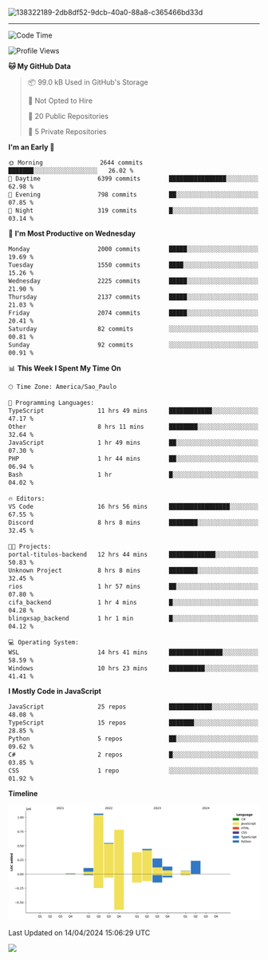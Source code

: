 
![138322189-2db8df52-9dcb-40a0-88a8-c365466bd33d](https://user-images.githubusercontent.com/89656623/214648213-d698ffe7-0c15-4728-8ac0-3e241011cc78.gif)

---

<!--START_SECTION:waka-->
![Code Time](http://img.shields.io/badge/Code%20Time-26%20hrs%202%20mins-blue)

![Profile Views](http://img.shields.io/badge/Profile%20Views-11-blue)

**🐱 My GitHub Data** 

> 📦 99.0 kB Used in GitHub's Storage 
 > 
> 🚫 Not Opted to Hire
 > 
> 📜 20 Public Repositories 
 > 
> 🔑 5 Private Repositories 
 > 
**I'm an Early 🐤** 

```text
🌞 Morning                2644 commits        ███████░░░░░░░░░░░░░░░░░░   26.02 % 
🌆 Daytime                6399 commits        ████████████████░░░░░░░░░   62.98 % 
🌃 Evening                798 commits         ██░░░░░░░░░░░░░░░░░░░░░░░   07.85 % 
🌙 Night                  319 commits         █░░░░░░░░░░░░░░░░░░░░░░░░   03.14 % 
```
📅 **I'm Most Productive on Wednesday** 

```text
Monday                   2000 commits        █████░░░░░░░░░░░░░░░░░░░░   19.69 % 
Tuesday                  1550 commits        ████░░░░░░░░░░░░░░░░░░░░░   15.26 % 
Wednesday                2225 commits        █████░░░░░░░░░░░░░░░░░░░░   21.90 % 
Thursday                 2137 commits        █████░░░░░░░░░░░░░░░░░░░░   21.03 % 
Friday                   2074 commits        █████░░░░░░░░░░░░░░░░░░░░   20.41 % 
Saturday                 82 commits          ░░░░░░░░░░░░░░░░░░░░░░░░░   00.81 % 
Sunday                   92 commits          ░░░░░░░░░░░░░░░░░░░░░░░░░   00.91 % 
```


📊 **This Week I Spent My Time On** 

```text
🕑︎ Time Zone: America/Sao_Paulo

💬 Programming Languages: 
TypeScript               11 hrs 49 mins      ████████████░░░░░░░░░░░░░   47.17 % 
Other                    8 hrs 11 mins       ████████░░░░░░░░░░░░░░░░░   32.64 % 
JavaScript               1 hr 49 mins        ██░░░░░░░░░░░░░░░░░░░░░░░   07.30 % 
PHP                      1 hr 44 mins        ██░░░░░░░░░░░░░░░░░░░░░░░   06.94 % 
Bash                     1 hr                █░░░░░░░░░░░░░░░░░░░░░░░░   04.02 % 

🔥 Editors: 
VS Code                  16 hrs 56 mins      █████████████████░░░░░░░░   67.55 % 
Discord                  8 hrs 8 mins        ████████░░░░░░░░░░░░░░░░░   32.45 % 

🐱‍💻 Projects: 
portal-titulos-backend   12 hrs 44 mins      █████████████░░░░░░░░░░░░   50.83 % 
Unknown Project          8 hrs 8 mins        ████████░░░░░░░░░░░░░░░░░   32.45 % 
rios                     1 hr 57 mins        ██░░░░░░░░░░░░░░░░░░░░░░░   07.80 % 
cifa_backend             1 hr 4 mins         █░░░░░░░░░░░░░░░░░░░░░░░░   04.28 % 
blingxsap_backend        1 hr 1 min          █░░░░░░░░░░░░░░░░░░░░░░░░   04.12 % 

💻 Operating System: 
WSL                      14 hrs 41 mins      ███████████████░░░░░░░░░░   58.59 % 
Windows                  10 hrs 23 mins      ██████████░░░░░░░░░░░░░░░   41.41 % 
```

**I Mostly Code in JavaScript** 

```text
JavaScript               25 repos            ████████████░░░░░░░░░░░░░   48.08 % 
TypeScript               15 repos            ███████░░░░░░░░░░░░░░░░░░   28.85 % 
Python                   5 repos             ██░░░░░░░░░░░░░░░░░░░░░░░   09.62 % 
C#                       2 repos             █░░░░░░░░░░░░░░░░░░░░░░░░   03.85 % 
CSS                      1 repo              ░░░░░░░░░░░░░░░░░░░░░░░░░   01.92 % 
```



**Timeline**

![Lines of Code chart](https://raw.githubusercontent.com/NatanB4/NatanB4/main/assets/bar_graph.png)


 Last Updated on 14/04/2024 15:06:29 UTC
<!--END_SECTION:waka-->
    
  <a href="mailto:natanbarbosa027@gmail.com"><img src="https://img.shields.io/badge/Gmail-D14836?style=for-the-badge&logo=gmail&logoColor=white" target="_blank"></a>

